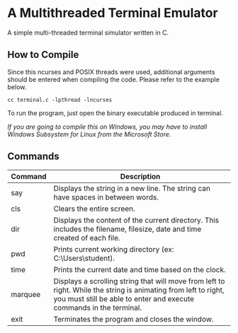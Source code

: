 # A Multithreaded Terminal Emulator
A simple multi-threaded terminal simulator written in C.

## How to Compile
Since this ncurses and POSIX threads were used, additional arguments should be entered when compiling the code. Please refer to the example below.
```
cc terminal.c -lpthread -lncurses
```
To run the program, just open the binary executable produced in terminal.

_If you are going to compile this on Windows, you may have to install Windows Subsystem for Linux from the Microsoft Store._

## Commands
| Command  | Description |
| ------------- | ------------- |
| say <string> | Displays the string in a new line. The string can have spaces in between words.  |
| cls  | Clears the entire screen.  |
| dir  | Displays the content of the current directory. This includes the filename, filesize, date and time created of each file.  |
| pwd  | Prints current working directory (ex: C:\Users\student\).  |
| time  | Prints the current date and time based on the clock.  |
| marquee <string>  | Displays a scrolling string that will move from left to right. While the string is animating from left to right, you must still be able to enter and execute commands in the terminal.   |
| exit  | Terminates the program and closes the window.  |
